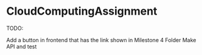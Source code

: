 # CloudComputingAssignment

TODO:

Add a button in frontend that has the link shown in Milestone 4 Folder
Make API and test 
